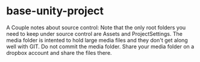 # base-unity-project
A Couple notes about source control:
Note that the only root folders you need to keep under source control are Assets and ProjectSettings.
The media folder is intented to hold large media files and they don't get along well with GIT.
Do not commit the media folder. Share your media folder on a dropbox account and share the files there.